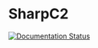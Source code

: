SharpC2
=======

[![Documentation Status](https://readthedocs.org/projects/sharpc2/badge/?version=latest)](https://sharpc2.readthedocs.io/en/latest/?badge=latest)
